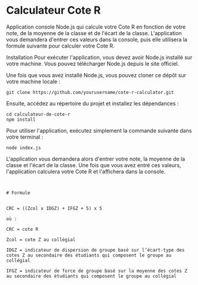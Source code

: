 
# Calculateur Cote R


Application console Node.js qui calcule votre Cote R en fonction de votre note, de la moyenne de la classe et de l'écart de la classe. L'application vous demandera d'entrer ces valeurs dans la console, puis elle utilisera la formule suivante pour calculer votre Cote R. 


Installation
Pour exécuter l'application, vous devez avoir Node.js installé sur votre machine. Vous pouvez télécharger Node.js depuis le site officiel.

Une fois que vous avez installé Node.js, vous pouvez cloner ce dépôt sur votre machine locale :

```
git clone https://github.com/yourusername/cote-r-calculator.git
```

Ensuite, accédez au répertoire du projet et installez les dépendances :
```
cd calculateur-de-cote-r
npm install
```
Pour utiliser l'application, exécutez simplement la commande suivante dans votre terminal :
```
node index.js
```
L'application vous demandera alors d'entrer votre note, la moyenne de la classe et l'écart de la classe. Une fois que vous avez entré ces valeurs, l'application calculera votre Cote R et l'affichera dans la console.
```


# Formule


CRC = ((Zcol x IDGZ) + IFGZ + 5) x 5

où :

CRC = cote R

Zcol = cote Z au collégial

IDGZ = indicateur de dispersion de groupe basé sur l’écart-type des cotes Z au secondaire des étudiants qui composent le groupe au collégial

IFGZ = indicateur de force de groupe basé sur la moyenne des cotes Z au secondaire des étudiants qui composent le groupe au collégial




